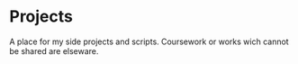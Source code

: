 # Projects

A place for my side projects and scripts.  Coursework or works wich cannot be shared are elseware.
